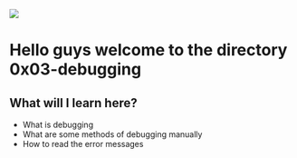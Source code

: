 ![](https://www.holbertonschool.com/holberton-logo.png)
# Hello guys welcome to the directory 0x03-debugging

## What will I learn here?
- What is debugging
- What are some methods of debugging manually
- How to read the error messages